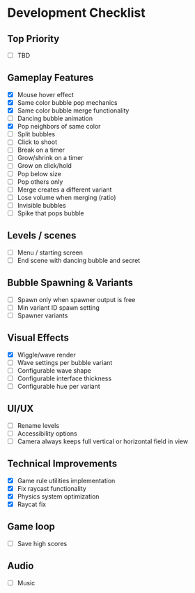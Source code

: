 # Development Checklist

## Top Priority
- [ ] TBD

## Gameplay Features
- [X] Mouse hover effect
- [X] Same color bubble pop mechanics
- [X] Same color bubble merge functionality
- [ ] Dancing bubble animation
- [X] Pop neighbors of same color
- [ ] Split bubbles
- [ ] Click to shoot
- [ ] Break on a timer
- [ ] Grow/shrink on a timer
- [ ] Grow on click/hold
- [ ] Pop below size
- [ ] Pop others only
- [ ] Merge creates a different variant
- [ ] Lose volume when merging (ratio)
- [ ] Invisible bubbles
- [ ] Spike that pops bubble

## Levels / scenes
- [ ] Menu / starting screen
- [ ] End scene with dancing bubble and secret

## Bubble Spawning & Variants
- [ ] Spawn only when spawner output is free
- [ ] Min variant ID spawn setting
- [ ] Spawner variants

## Visual Effects
- [X] Wiggle/wave render
- [ ] Wave settings per bubble variant
- [ ] Configurable wave shape
- [ ] Configurable interface thickness
- [ ] Configurable hue per variant

## UI/UX
- [ ] Rename levels
- [ ] Accessibility options
- [ ] Camera always keeps full vertical or horizontal field in view

## Technical Improvements
- [X] Game rule utilities implementation
- [X] Fix raycast functionality
- [X] Physics system optimization
- [X] Raycat fix

## Game loop
- [ ] Save high scores

## Audio
- [ ] Music

